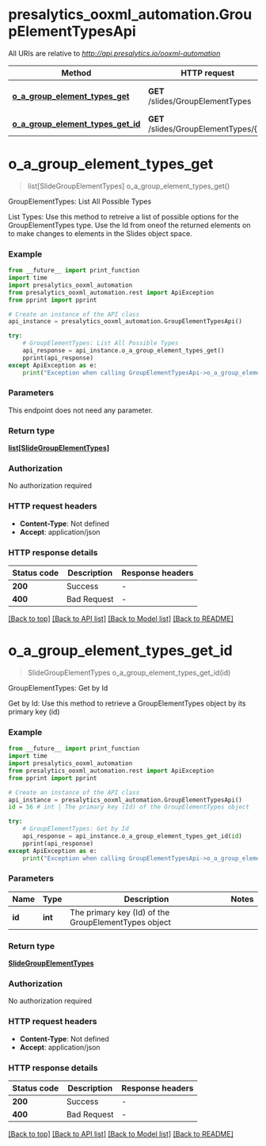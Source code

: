 # presalytics_ooxml_automation.GroupElementTypesApi

All URIs are relative to *http://api.presalytics.io/ooxml-automation*

Method | HTTP request | Description
------------- | ------------- | -------------
[**o_a_group_element_types_get**](GroupElementTypesApi.md#o_a_group_element_types_get) | **GET** /slides/GroupElementTypes | GroupElementTypes: List All Possible Types
[**o_a_group_element_types_get_id**](GroupElementTypesApi.md#o_a_group_element_types_get_id) | **GET** /slides/GroupElementTypes/{id} | GroupElementTypes: Get by Id


# **o_a_group_element_types_get**
> list[SlideGroupElementTypes] o_a_group_element_types_get()

GroupElementTypes: List All Possible Types

List Types: Use this method to retreive a list of possible options for the GroupElementTypes type. Use the Id from oneof the returned elements on to make changes to elements in the Slides object space.

### Example

```python
from __future__ import print_function
import time
import presalytics_ooxml_automation
from presalytics_ooxml_automation.rest import ApiException
from pprint import pprint

# Create an instance of the API class
api_instance = presalytics_ooxml_automation.GroupElementTypesApi()

try:
    # GroupElementTypes: List All Possible Types
    api_response = api_instance.o_a_group_element_types_get()
    pprint(api_response)
except ApiException as e:
    print("Exception when calling GroupElementTypesApi->o_a_group_element_types_get: %s\n" % e)
```

### Parameters
This endpoint does not need any parameter.

### Return type

[**list[SlideGroupElementTypes]**](SlideGroupElementTypes.md)

### Authorization

No authorization required

### HTTP request headers

 - **Content-Type**: Not defined
 - **Accept**: application/json

### HTTP response details
| Status code | Description | Response headers |
|-------------|-------------|------------------|
**200** | Success |  -  |
**400** | Bad Request |  -  |

[[Back to top]](#) [[Back to API list]](../README.md#documentation-for-api-endpoints) [[Back to Model list]](../README.md#documentation-for-models) [[Back to README]](../README.md)

# **o_a_group_element_types_get_id**
> SlideGroupElementTypes o_a_group_element_types_get_id(id)

GroupElementTypes: Get by Id

Get by Id: Use this method to retrieve a GroupElementTypes object by its primary key (id)

### Example

```python
from __future__ import print_function
import time
import presalytics_ooxml_automation
from presalytics_ooxml_automation.rest import ApiException
from pprint import pprint

# Create an instance of the API class
api_instance = presalytics_ooxml_automation.GroupElementTypesApi()
id = 56 # int | The primary key (Id) of the GroupElementTypes object

try:
    # GroupElementTypes: Get by Id
    api_response = api_instance.o_a_group_element_types_get_id(id)
    pprint(api_response)
except ApiException as e:
    print("Exception when calling GroupElementTypesApi->o_a_group_element_types_get_id: %s\n" % e)
```

### Parameters

Name | Type | Description  | Notes
------------- | ------------- | ------------- | -------------
 **id** | **int**| The primary key (Id) of the GroupElementTypes object | 

### Return type

[**SlideGroupElementTypes**](SlideGroupElementTypes.md)

### Authorization

No authorization required

### HTTP request headers

 - **Content-Type**: Not defined
 - **Accept**: application/json

### HTTP response details
| Status code | Description | Response headers |
|-------------|-------------|------------------|
**200** | Success |  -  |
**400** | Bad Request |  -  |

[[Back to top]](#) [[Back to API list]](../README.md#documentation-for-api-endpoints) [[Back to Model list]](../README.md#documentation-for-models) [[Back to README]](../README.md)

